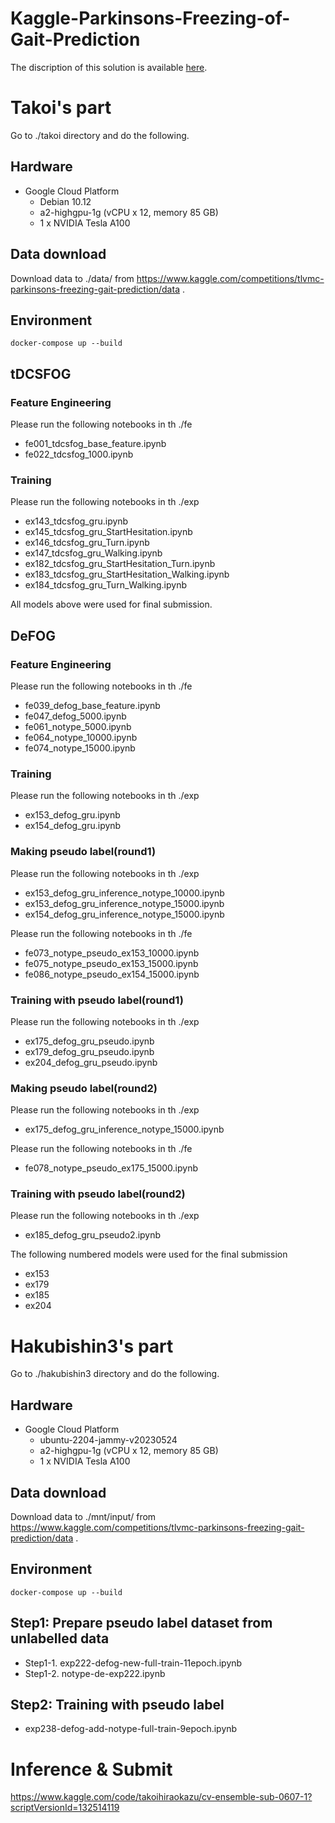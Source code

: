 # Kaggle-Parkinsons-Freezing-of-Gait-Prediction
The discription of this solution is available [here](https://www.kaggle.com/competitions/tlvmc-parkinsons-freezing-gait-prediction/discussion/416057).

# Takoi's part

Go to ./takoi directory and do the following.

## Hardware
- Google Cloud Platform
    - Debian 10.12
    - a2-highgpu-1g (vCPU x 12, memory 85 GB)
    - 1 x NVIDIA Tesla A100
## Data download
Download data to ./data/ from https://www.kaggle.com/competitions/tlvmc-parkinsons-freezing-gait-prediction/data .

## Environment

```
docker-compose up --build
```

## tDCSFOG

### Feature Engineering
Please run the following notebooks in th ./fe

- fe001_tdcsfog_base_feature.ipynb
- fe022_tdcsfog_1000.ipynb

### Training
Please run the following notebooks in th ./exp
- ex143_tdcsfog_gru.ipynb
- ex145_tdcsfog_gru_StartHesitation.ipynb
- ex146_tdcsfog_gru_Turn.ipynb
- ex147_tdcsfog_gru_Walking.ipynb
- ex182_tdcsfog_gru_StartHesitation_Turn.ipynb
- ex183_tdcsfog_gru_StartHesitation_Walking.ipynb
- ex184_tdcsfog_gru_Turn_Walking.ipynb

All models above were used for final submission.

## DeFOG

### Feature Engineering
Please run the following notebooks in th ./fe
- fe039_defog_base_feature.ipynb
- fe047_defog_5000.ipynb
- fe061_notype_5000.ipynb
- fe064_notype_10000.ipynb
- fe074_notype_15000.ipynb

### Training
Please run the following notebooks in th ./exp
- ex153_defog_gru.ipynb
- ex154_defog_gru.ipynb

### Making pseudo label(round1)
Please run the following notebooks in th ./exp
- ex153_defog_gru_inference_notype_10000.ipynb
- ex153_defog_gru_inference_notype_15000.ipynb
- ex154_defog_gru_inference_notype_15000.ipynb

Please run the following notebooks in th ./fe
- fe073_notype_pseudo_ex153_10000.ipynb
- fe075_notype_pseudo_ex153_15000.ipynb
- fe086_notype_pseudo_ex154_15000.ipynb

### Training with pseudo label(round1)
Please run the following notebooks in th ./exp
- ex175_defog_gru_pseudo.ipynb
- ex179_defog_gru_pseudo.ipynb
- ex204_defog_gru_pseudo.ipynb

### Making pseudo label(round2)
Please run the following notebooks in th ./exp
- ex175_defog_gru_inference_notype_15000.ipynb

Please run the following notebooks in th ./fe
- fe078_notype_pseudo_ex175_15000.ipynb

### Training with pseudo label(round2)
Please run the following notebooks in th ./exp
- ex185_defog_gru_pseudo2.ipynb

The following numbered models were used for the final submission
- ex153
- ex179
- ex185
- ex204


# Hakubishin3's part

Go to ./hakubishin3 directory and do the following.

## Hardware

- Google Cloud Platform
    - ubuntu-2204-jammy-v20230524
    - a2-highgpu-1g (vCPU x 12, memory 85 GB)
    - 1 x NVIDIA Tesla A100

## Data download

Download data to ./mnt/input/ from https://www.kaggle.com/competitions/tlvmc-parkinsons-freezing-gait-prediction/data .

## Environment

```
docker-compose up --build
```

## Step1: Prepare pseudo label dataset from unlabelled data

- Step1-1. exp222-defog-new-full-train-11epoch.ipynb
- Step1-2. notype-de-exp222.ipynb

## Step2: Training with pseudo label

- exp238-defog-add-notype-full-train-9epoch.ipynb

# Inference & Submit
https://www.kaggle.com/code/takoihiraokazu/cv-ensemble-sub-0607-1?scriptVersionId=132514119
